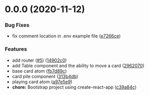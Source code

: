 # 0.0.0 (2020-11-12)


### Bug Fixes

* fix comment location in .env example file ([e7266ce](https://github.com/drunkoders/cards/commit/e7266ce072115fc0a595e729733aa93675cfedfb))


### Features

* add router ([#5](https://github.com/drunkoders/cards/issues/5)) ([14902c0](https://github.com/drunkoders/cards/commit/14902c0a204ad80fc32113dbb1e41aca04ee17da))
* add Table component and the ability to  move a card ([2962070](https://github.com/drunkoders/cards/commit/29620700873ce513c4e7a8acf46b589003ed0813))
* base card atom ([fb7d89c](https://github.com/drunkoders/cards/commit/fb7d89cbea9371fb432da2387a2a92c706cf6c1a))
* card pile component ([313b4db](https://github.com/drunkoders/cards/commit/313b4dbdf9aec1af533b298803a5e28662c2d1fd))
* playing card atom ([a97e5e9](https://github.com/drunkoders/cards/commit/a97e5e908545def94553749985d115ff426108cb))
* **chore:** Bootstrap project using create-react-app ([c39a84c](https://github.com/drunkoders/cards/commit/c39a84ca42a4659f69fafc3e5446fd0efca3e1d2))



